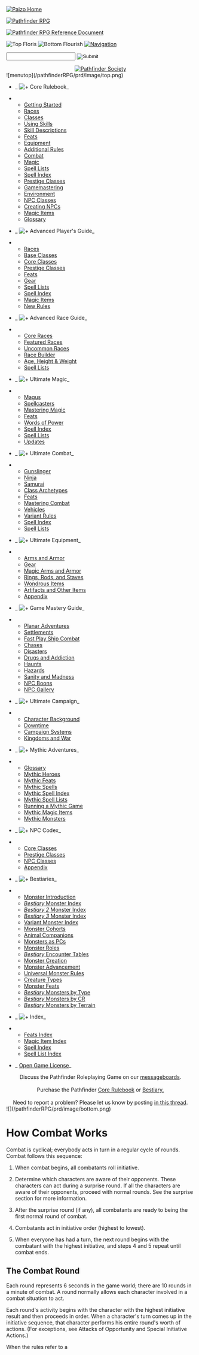 <head>
        <title>Combat</title>
        <link href="/pathfinderRPG/prd/include/prd-template.css" rel="stylesheet" type="text/css">
        <meta http-equiv="Content-Type" content="text/html; charset=US-ASCII">
        <meta name="viewport" content="width=device-width, minimum-scale=1, maximum-scale=1">
        <script type="text/javascript" src="/pathfinderRPG/prd/include/iscroll.js"></script>
        <script type="text/javascript" src="/pathfinderRPG/prd/include/wondaculous-min.js"></script>
        <script type="text/javascript">var globalTitle="Combat",globalNavPath=[];</script>
        <script type="text/javascript" src="/pathfinderRPG/prd/include/prd-scripts-min.js"></script>
    </head>

 [![Paizo Home](/pathfinderRPG/prd/image/paizogolemlogo.png)](/)

 [![Pathfinder RPG](/pathfinderRPG/prd/image/PathfinderRPGLogo.png)](/pathfinderRPG/)

 [![Pathfinder RPG Reference Document](/pathfinderRPG/prd/image/PRDText.png)](/pathfinderRPG/prd/)

 ![Top Floris](/pathfinderRPG/prd/image/flourishTop.png) ![Bottom Flourish](/pathfinderRPG/prd/image/flourishRight.png)
 [![Navigation](/pathfinderRPG/prd/image/mobilenav.png)](/pathfinderRPG/prd/navigation.html)

<form class="tiny" action="/search" method="get">
                    <input id="searchBox" maxlength="256" type="text" size="20" name="q">
                    <input type="image" name="x" src="/pathfinderRPG/prd/image/searchButton.png" border="0">
                    <input type="hidden" name="what" value="prd">
                </form>

<center>
                <a href="/pathfinderSociety"><img src="/pathfinderRPG/prd/image/PathfinderSocietyLogo_180.png" border="0" alt="Pathfinder Society"></a><br>
            </center> ![menutop](/pathfinderRPG/prd/image/top.png)<!--
            -->

  - _ ![+](/pathfinderRPG/prd/image/blueplus.png) Core Rulebook_
  - 
    - [Getting Started](/pathfinderRPG/prd/gettingStarted.html)
    - [Races](/pathfinderRPG/prd/races.html)
    - [Classes](/pathfinderRPG/prd/classes.html)
    - [Using Skills](/pathfinderRPG/prd/usingSkills.html)
    - [Skill Descriptions](/pathfinderRPG/prd/skillDescriptions.html)
    - [Feats](/pathfinderRPG/prd/feats.html)
    - [Equipment](/pathfinderRPG/prd/equipment.html)
    - [Additional Rules](/pathfinderRPG/prd/additionalRules.html)
    - [Combat](/pathfinderRPG/prd/combat.html)
    - [Magic](/pathfinderRPG/prd/magic.html)
    - [Spell Lists](/pathfinderRPG/prd/spellLists.html)
    - [Spell Index](/pathfinderRPG/prd/spellIndex.html)
    - [Prestige Classes](/pathfinderRPG/prd/prestigeClasses.html)
    - [Gamemastering](/pathfinderRPG/prd/gamemastering.html)
    - [Environment](/pathfinderRPG/prd/environment.html)
    - [NPC Classes](/pathfinderRPG/prd/nPCClasses.html)
    - [Creating NPCs](/pathfinderRPG/prd/creatingNPCs.html)
    - [Magic Items](/pathfinderRPG/prd/magicItems.html)
    - [Glossary](/pathfinderRPG/prd/glossary.html)

  - _ ![+](/pathfinderRPG/prd/image/blueplus.png) Advanced Player's Guide_
  - 
    - [Races](/pathfinderRPG/prd/advanced/advancedRaces.html)
    - [Base Classes](/pathfinderRPG/prd/advanced/advancedBaseClasses.html)
    - [Core Classes](/pathfinderRPG/prd/advanced/advancedCoreClasses.html)
    - [Prestige Classes](/pathfinderRPG/prd/advanced/advancedPrestigeClasses.html)
    - [Feats](/pathfinderRPG/prd/advanced/advancedFeats.html)
    - [Gear](/pathfinderRPG/prd/advanced/advancedGear.html)
    - [Spell Lists](/pathfinderRPG/prd/advanced/advancedSpellLists.html)
    - [Spell Index](/pathfinderRPG/prd/advanced/advancedSpellIndex.html)
    - [Magic Items](/pathfinderRPG/prd/advanced/advancedMagicItems.html)
    - [New Rules](/pathfinderRPG/prd/advanced/advancedNewRules.html)

  - _ ![+](/pathfinderRPG/prd/image/blueplus.png) Advanced Race Guide_
  - 
    - [Core Races](/pathfinderRPG/prd/advancedRaceGuide/coreRaces.html)
    - [Featured Races](/pathfinderRPG/prd/advancedRaceGuide/featuredRaces.html)
    - [Uncommon Races](/pathfinderRPG/prd/advancedRaceGuide/uncommonRaces.html)
    - [Race Builder](/pathfinderRPG/prd/advancedRaceGuide/raceBuilder.html)
    - [Age, Height & Weight](/pathfinderRPG/prd/advancedRaceGuide/ageHeightWeight.html)
    - [Spell Lists](/pathfinderRPG/prd/advancedRaceGuide/spellLists.html)

  - _ ![+](/pathfinderRPG/prd/image/blueplus.png) Ultimate Magic_
  - 
    - [Magus](/pathfinderRPG/prd/ultimateMagic/spellcasters/magus.html)
    - [Spellcasters](/pathfinderRPG/prd/ultimateMagic/spellcastingClassOptions.html)
    - [Mastering Magic](/pathfinderRPG/prd/ultimateMagic/magic/introduction.html)
    - [Feats](/pathfinderRPG/prd/ultimateMagic/ultimateMagicFeats.html)
    - [Words of Power](/pathfinderRPG/prd/ultimateMagic/ultimateMagicWordsOfPower.html)
    - [Spell Index](/pathfinderRPG/prd/ultimateMagic/ultimateMagicSpellIndex.html)
    - [Spell Lists](/pathfinderRPG/prd/ultimateMagic/ultimateMagicSpellLists.html)
    - [Updates](/pathfinderRPG/prd/ultimateMagic/ultimateMagicAppendices.html)

  - _ ![+](/pathfinderRPG/prd/image/blueplus.png) Ultimate Combat_
  - 
    - [Gunslinger](/pathfinderRPG/prd/ultimateCombat/classes/gunslinger.html)
    - [Ninja](/pathfinderRPG/prd/ultimateCombat/classes/ninja.html)
    - [Samurai](/pathfinderRPG/prd/ultimateCombat/classes/samurai.html)
    - [Class Archetypes](/pathfinderRPG/prd/ultimateCombat/classArchetypes.html)
    - [Feats](/pathfinderRPG/prd/ultimateCombat/ultimateCombatFeats.html)
    - [Mastering Combat](/pathfinderRPG/prd/ultimateCombat/combat/introduction.html)
    - [Vehicles](/pathfinderRPG/prd/ultimateCombat/ultimateCombatVehicles.html)
    - [Variant Rules](/pathfinderRPG/prd/ultimateCombat/variants/introduction.html)
    - [Spell Index](/pathfinderRPG/prd/ultimateCombat/ultimateCombatSpellIndex.html)
    - [Spell Lists](/pathfinderRPG/prd/ultimateCombat/ultimateCombatSpellLists.html)

  - _ ![+](/pathfinderRPG/prd/image/blueplus.png) Ultimate Equipment_
  - 
    - [Arms and Armor](/pathfinderRPG/prd/ultimateEquipment/armsAndArmor/index.html)
    - [Gear](/pathfinderRPG/prd/ultimateEquipment/gear/index.html)
    - [Magic Arms and Armor](/pathfinderRPG/prd/ultimateEquipment/magicArmsAndArmor/index.html)
    - [Rings, Rods, and Staves](/pathfinderRPG/prd/ultimateEquipment/ringsRodsStaves/index.html)
    - [Wondrous Items](/pathfinderRPG/prd/ultimateEquipment/wondrousItems/index.html)
    - [Artifacts and Other Items](/pathfinderRPG/prd/ultimateEquipment/artifactsAndOthers/index.html)
    - [Appendix](/pathfinderRPG/prd/ultimateEquipment/appendix.html)

  - _ ![+](/pathfinderRPG/prd/image/blueplus.png) Game Mastery Guide_
  - 
    - [Planar Adventures](/pathfinderRPG/prd/mastery/planarAdventures.html)
    - [Settlements](/pathfinderRPG/prd/mastery/settlements.html)
    - [Fast Play Ship Combat](/pathfinderRPG/prd/mastery/fastPlayShipCombat.html)
    - [Chases](/pathfinderRPG/prd/mastery/chases.html)
    - [Disasters](/pathfinderRPG/prd/mastery/disasters.html)
    - [Drugs and Addiction](/pathfinderRPG/prd/mastery/drugsAndAddiction.html)
    - [Haunts](/pathfinderRPG/prd/mastery/haunts.html)
    - [Hazards](/pathfinderRPG/prd/mastery/hazards.html)
    - [Sanity and Madness](/pathfinderRPG/prd/mastery/sanityAndMadness.html)
    - [NPC Boons](/pathfinderRPG/prd/mastery/nPCBoons.html)
    - [NPC Gallery](/pathfinderRPG/prd/mastery/nPCGallery.html)

  - _ ![+](/pathfinderRPG/prd/image/blueplus.png) Ultimate Campaign_
  - 
    - [Character Background](/pathfinderRPG/prd/ultimateCampaign/characterBackground.html)
    - [Downtime](/pathfinderRPG/prd/ultimateCampaign/downtime.html)
    - [Campaign Systems](/pathfinderRPG/prd/ultimateCampaign/campaignSystems.html)
    - [Kingdoms and War](/pathfinderRPG/prd/ultimateCampaign/kingdomsAndWar.html)

  - _ ![+](/pathfinderRPG/prd/image/blueplus.png) Mythic Adventures_
  - 
    - [Glossary](/pathfinderRPG/prd/mythicAdventures/Glossary.html)
    - [Mythic Heroes](/pathfinderRPG/prd/mythicAdventures/mythicHeroes.html)
    - [Mythic Feats](/pathfinderRPG/prd/mythicAdventures/mythicFeats.html)
    - [Mythic Spells](/pathfinderRPG/prd/mythicAdventures/mythicSpells.html)
    - [Mythic Spell Index](/pathfinderRPG/prd/mythicAdventures/mythicSpells/spellIndex.html)
    - [Mythic Spell Lists](/pathfinderRPG/prd/mythicAdventures/mythicSpells/spellLists.html)
    - [Running a Mythic Game](/pathfinderRPG/prd/mythicAdventures/mythicGame.html)
    - [Mythic Magic Items](/pathfinderRPG/prd/mythicAdventures/mythicItems.html)
    - [Mythic Monsters](/pathfinderRPG/prd/mythicAdventures/mythicMonsters.html)

  - _ ![+](/pathfinderRPG/prd/image/blueplus.png) NPC Codex_
  - 
    - [Core Classes](/pathfinderRPG/prd/npcCodex/core/index.html)
    - [Prestige Classes](/pathfinderRPG/prd/npcCodex/prestige/index.html)
    - [NPC Classes](/pathfinderRPG/prd/npcCodex/npc/index.html)
    - [Appendix](/pathfinderRPG/prd/npcCodex/appendix.html)

  - _ ![+](/pathfinderRPG/prd/image/blueplus.png) Bestiaries_
  - 
    - [Monster Introduction](/pathfinderRPG/prd/monsters/introduction.html)
    - [_Bestiary_ Monster Index](/pathfinderRPG/prd/monsters/monsterIndex.html)
    - [_Bestiary 2_ Monster Index](/pathfinderRPG/prd/additionalMonsters/additionalMonsterIndex.html)
    - [_Bestiary 3_ Monster Index](/pathfinderRPG/prd/bestiary3/monsterIndex.html)
    - [Variant Monster Index](/pathfinderRPG/prd/monsters/variantMonsterIndex.html)
    - [Monster Cohorts](/pathfinderRPG/prd/monsters/monsterCohorts.html)
    - [Animal Companions](/pathfinderRPG/prd/monsters/animalCompanions.html)
    - [Monsters as PCs](/pathfinderRPG/prd/monsters/monstersAsPCs.html)
    - [Monster Roles](/pathfinderRPG/prd/monsters/monsterRoles.html)
    - [_Bestiary_ Encounter Tables](/pathfinderRPG/prd/monsters/encounterTables.html)
    - [Monster Creation](/pathfinderRPG/prd/monsters/monsterCreation.html)
    - [Monster Advancement](/pathfinderRPG/prd/monsters/monsterAdvancement.html)
    - [Universal Monster Rules](/pathfinderRPG/prd/monsters/universalMonsterRules.html)
    - [Creature Types](/pathfinderRPG/prd/monsters/creatureTypes.html)
    - [Monster Feats](/pathfinderRPG/prd/monsters/monsterFeats.html)
    - [_Bestiary_ Monsters by Type](/pathfinderRPG/prd/monsters/monstersByType.html)
    - [_Bestiary_ Monsters by CR](/pathfinderRPG/prd/monsters/monstersByCR.html)
    - [_Bestiary_ Monsters by Terrain](/pathfinderRPG/prd/monsters/monstersByTerrain.html)

  - _ ![+](/pathfinderRPG/prd/image/blueplus.png) Index_
  - 
    - [Feats Index](/pathfinderRPG/prd/indices/feats.html)
    - [Magic Item Index](/pathfinderRPG/prd/indices/magicitems.html)
    - [Spell Index](/pathfinderRPG/prd/indices/spells.html)
    - [Spell List Index](/pathfinderRPG/prd/indices/spelllists.html)

  - _ [Open Game License](/pathfinderRPG/prd/openGameLicense.html)_
  
  
<center><div id="sidenavtext">Discuss the Pathfinder Roleplaying Game on our <span id="message-link"><a href="/paizo/messageboards/paizoPublishing/pathfinder/pathfinderRPG">messageboards</a>.</span><br><br>
                <span id="purchase-link">Purchase the Pathfinder <a href="/store/v5748btpy88yj">Core Rulebook</a> or <a href="/store/v5748btpy8auu">Bestiary.</a></span><br><br>
                Need to report a problem? Please let us know by posting <a href="/paizo/messageboards/paizo/websiteFeedback/theNewPRD">in this thread</a>.</div></center>
 ![](/pathfinderRPG/prd/image/bottom.png)

# How Combat Works

Combat is cyclical; everybody acts in turn in a regular cycle of rounds. Combat follows this sequence:

1. When combat begins, all combatants roll initiative.

2. Determine which characters are aware of their opponents. These characters can act during a surprise round. If all the characters are aware of their opponents, proceed with normal rounds. See the surprise section for more information.

3. After the surprise round (if any), all combatants are ready to being the first normal round of combat.

4. Combatants act in initiative order (highest to lowest).

5. When everyone has had a turn, the next round begins with the combatant with the highest initiative, and steps 4 and 5 repeat until combat ends.

## The Combat Round

Each round represents 6 seconds in the game world; there are 10 rounds in a minute of combat. A round normally allows each character involved in a combat situation to act.

Each round's activity begins with the character with the highest initiative result and then proceeds in order. When a character's turn comes up in the initiative sequence, that character performs his entire round's worth of actions. (For exceptions, see Attacks of Opportunity and Special Initiative Actions.)

When the rules refer to a


